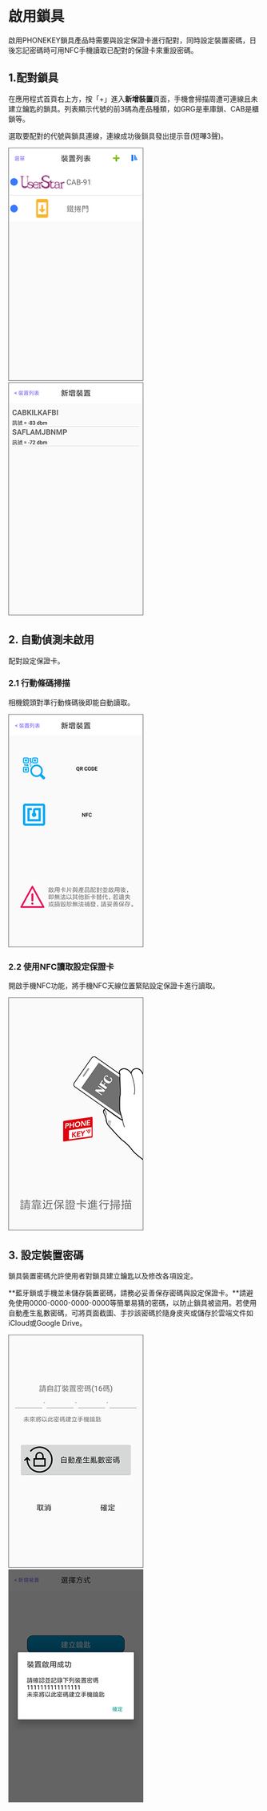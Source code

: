 # 啟用鎖具

啟用PHONEKEY鎖具產品時需要與設定保證卡進行配對，同時設定裝置密碼，日後忘記密碼時可用NFC手機讀取已配對的保證卡來重設密碼。

## 1.配對鎖具

在應用程式首頁右上方，按「+」進入**新增裝置**頁面，手機會掃描周遭可連線且未建立鑰匙的鎖具。列表顯示代號的前3碼為產品種類，如GRG是車庫鎖、CAB是櫃鎖等。

選取要配對的代號與鎖具連線，連線成功後鎖具發出提示音\(短嗶3聲\)。

![](../.gitbook/assets/screenshot_2018-12-20-14-44-52-375_com.userstar.phonekey.png) ![](../.gitbook/assets/screenshot_2018-12-21-10-37-31-514_com.userstar.phonekey.png)

## 2. 自動偵測未啟用

配對設定保證卡。

### 2.1 行動條碼掃描

相機鏡頭對準行動條碼後即能自動讀取。

![](../.gitbook/assets/screenshot_2018-12-20-17-22-34-531_com.userstar.phonekey.png)

### 2.2 使用NFC讀取設定保證卡

開啟手機NFC功能，將手機NFC天線位置緊貼設定保證卡進行讀取。

![](../.gitbook/assets/screenshot_2018-12-20-17-22-47-532_com.userstar.phonekey.png)

## 3. 設定裝置密碼

鎖具裝置密碼允許使用者對鎖具建立鑰匙以及修改各項設定。

**藍牙鎖或手機並未儲存裝置密碼，請務必妥善保存密碼與設定保證卡。**請避免使用0000-0000-0000-0000等簡單易猜的密碼，以防止鎖具被盜用。若使用自動產生亂數密碼，可將頁面截圖、手抄該密碼於隨身皮夾或儲存於雲端文件如iCloud或Google Drive。

![](../.gitbook/assets/screenshot_2018-12-20-17-23-02-396_com.userstar.phonekey.png) ![](../.gitbook/assets/screenshot_2018-12-20-17-23-15-487_com.userstar.phonekey.png)

